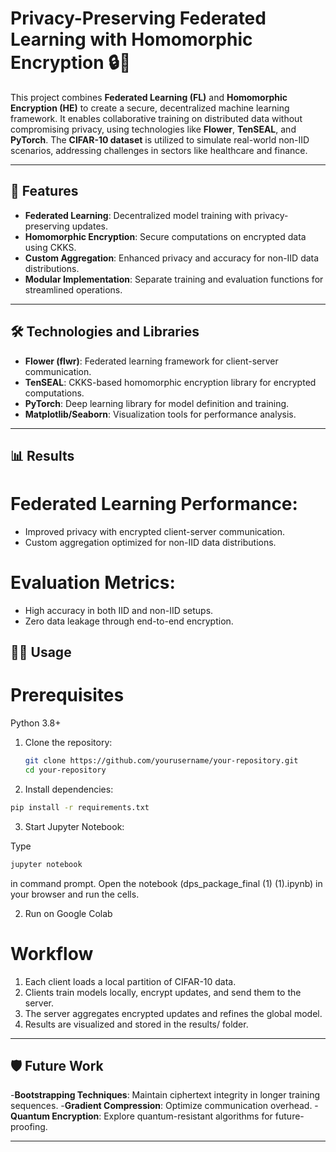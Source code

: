 # Privacy-Preserving Federated Learning with Homomorphic Encryption 🔒🤖

This project combines **Federated Learning (FL)** and **Homomorphic Encryption (HE)** to create a secure, decentralized machine learning framework. It enables collaborative training on distributed data without compromising privacy, using technologies like **Flower**, **TenSEAL**, and **PyTorch**. The **CIFAR-10 dataset** is utilized to simulate real-world non-IID scenarios, addressing challenges in sectors like healthcare and finance.

---

## 🚀 Features
- **Federated Learning**: Decentralized model training with privacy-preserving updates.
- **Homomorphic Encryption**: Secure computations on encrypted data using CKKS.
- **Custom Aggregation**: Enhanced privacy and accuracy for non-IID data distributions.
- **Modular Implementation**: Separate training and evaluation functions for streamlined operations.

---

## 🛠️ Technologies and Libraries
- **Flower (flwr)**: Federated learning framework for client-server communication.
- **TenSEAL**: CKKS-based homomorphic encryption library for encrypted computations.
- **PyTorch**: Deep learning library for model definition and training.
- **Matplotlib/Seaborn**: Visualization tools for performance analysis.

---

## 📊 Results
# Federated Learning Performance:
- Improved privacy with encrypted client-server communication.
- Custom aggregation optimized for non-IID data distributions.
# Evaluation Metrics:
- High accuracy in both IID and non-IID setups.
- Zero data leakage through end-to-end encryption.


## 🧑‍💻 Usage
# Prerequisites
Python 3.8+

1. Clone the repository:

   ```bash
   git clone https://github.com/yourusername/your-repository.git
   cd your-repository
   ```

2. Install dependencies:

```bash
pip install -r requirements.txt
```

3. Start Jupyter Notebook:

Type
```bash
jupyter notebook
```
in command prompt. 
Open the notebook (dps_package_final (1) (1).ipynb) in your browser and run the cells.

2. Run on Google Colab


# Workflow
1. Each client loads a local partition of CIFAR-10 data.
2. Clients train models locally, encrypt updates, and send them to the server.
3. The server aggregates encrypted updates and refines the global model.
4. Results are visualized and stored in the results/ folder.

---

## 🛡️ Future Work

-**Bootstrapping Techniques**: Maintain ciphertext integrity in longer training sequences.
-**Gradient Compression**: Optimize communication overhead.
-**Quantum Encryption**: Explore quantum-resistant algorithms for future-proofing.

---
